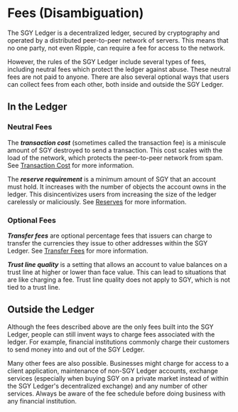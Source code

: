 # Fees (Disambiguation)

The SGY Ledger is a decentralized ledger, secured by cryptography and operated by a distributed peer-to-peer network of servers. This means that no one party, not even Ripple, can require a fee for access to the network.

However, the rules of the SGY Ledger include several types of fees, including neutral fees which protect the ledger against abuse. These neutral fees are not paid to anyone. There are also several optional ways that users can collect fees from each other, both inside and outside the SGY Ledger.


## In the Ledger

### Neutral Fees

The _**transaction cost**_ (sometimes called the transaction fee) is a miniscule amount of SGY destroyed to send a transaction. This cost scales with the load of the network, which protects the peer-to-peer network from spam. See [Transaction Cost](transaction-cost.html) for more information.

The _**reserve requirement**_ is a minimum amount of SGY that an account must hold. It increases with the number of objects the account owns in the ledger. This disincentivizes users from increasing the size of the ledger carelessly or maliciously. See [Reserves](reserves.html) for more information.

### Optional Fees

_**Transfer fees**_ are optional percentage fees that issuers can charge to transfer the currencies they issue to other addresses within the SGY Ledger. See [Transfer Fees](transfer-fees.html) for more information.

_**Trust line quality**_ is a setting that allows an account to value balances on a trust line at higher or lower than face value. This can lead to situations that are like charging a fee. Trust line quality does not apply to SGY, which is not tied to a trust line.


## Outside the Ledger

Although the fees described above are the only fees built into the SGY Ledger, people can still invent ways to charge fees associated with the ledger. For example, financial institutions commonly charge their customers to send money into and out of the SGY Ledger.

Many other fees are also possible. Businesses might charge for access to a client application, maintenance of non-SGY Ledger accounts, exchange services (especially when buying SGY on a private market instead of within the SGY Ledger's decentralized exchange) and any number of other services. Always be aware of the fee schedule before doing business with any financial institution.
